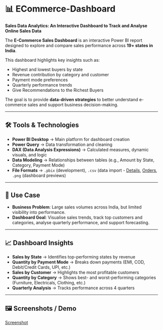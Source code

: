 # 📊 ECommerce-Dashboard

**Sales Data Analytics: An Interactive Dashboard to Track and Analyse Online Sales Data**

The **E-Commerce Sales Dashboard** is an interactive Power BI report designed to explore and compare sales performance across **19+ states in India**.  

This dashboard highlights key insights such as:
- Highest and lowest buyers by state  
- Revenue contribution by category and customer  
- Payment mode preferences  
- Quarterly performance trends
- Give Recommendations to the Richest Buyers

The goal is to provide **data-driven strategies** to better understand e-commerce sales and support business decision-making.

---

## 🛠 Tools & Technologies

- **Power BI Desktop** → Main platform for dashboard creation  
- **Power Query** → Data transformation and cleaning  
- **DAX (Data Analysis Expressions)** → Calculated measures, dynamic visuals, and logic  
- **Data Modeling** → Relationships between tables (e.g., Amount by State, Category, Payment Mode)  
- **File Formats** → `.pbix` (development), `.csv` (data import - [Details](Details.csv), [Orders](), `.png` (dashboard previews)

---

## 🎯 Use Case

- **Business Problem**: Large sales volumes across India, but limited visibility into performance.  
- **Dashboard Goal**: Visualise sales trends, track top customers and categories, analyse quarterly performance, and support forecasting.  

---

## 📈 Dashboard Insights

- **Sales by State** → Identifies top-performing states by revenue  
- **Quantity by Payment Mode** → Breaks down payments (EMI, COD, Debit/Credit Cards, UPI, etc.)  
- **Sales by Customer** → Highlights the most profitable customers  
- **Quantity by Category** → Shows best- and worst-performing categories (Furniture, Electricals, Clothing, etc.)  
- **Quarterly Analysis** → Tracks performance across 4 quarters  

---

## 🖼️ Screenshots / Demo

[Screenshot](Data_analyzed-Dashboard-Screenshot.png)
